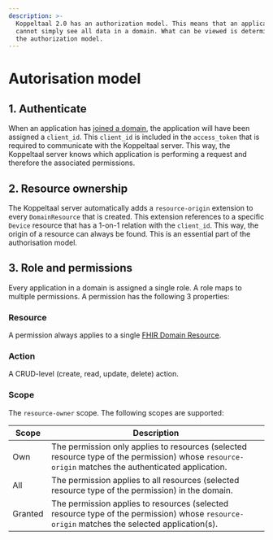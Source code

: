 ```yaml
---
description: >-
  Koppeltaal 2.0 has an authorization model. This means that an application
  cannot simply see all data in a domain. What can be viewed is determined with
  the authorization model.
---
```


# Autorisation model

## 1. Authenticate

When an application has [joined a domain](../domein-toetreden.md), the application will have been assigned a `client_id`. This `client_id` is included in the `access_token` that is required to communicate with the Koppeltaal server. This way, the Koppeltaal server knows which application is performing a request and therefore the associated permissions.

## 2. Resource ownership

The Koppeltaal server automatically adds a `resource-origin` extension to every `DomainResource` that is created. This extension references to a specific `Device` resource that has a 1-on-1 relation with the `client_id`. This way, the origin of a resource can always be found. This is an essential part of the authorisation model.

## 3. Role and permissions

Every application in a domain is assigned a single role. A role maps to multiple permissions. A permission has the following 3 properties:

### Resource&#x20;

A permission always applies to a single [FHIR Domain Resource](https://www.hl7.org/fhir/r4/domainresource.html#bnr).&#x20;

### Action&#x20;

A CRUD-level (create, read, update, delete) action.&#x20;

### Scope&#x20;

The `resource-owner` scope. The following scopes are supported:

| Scope   | Description                                                                                                                                        |
| ------- | -------------------------------------------------------------------------------------------------------------------------------------------------- |
| Own     | The permission only applies to resources (selected resource type of the permission) whose `resource-origin` matches the authenticated application. |
| All     | The permission applies to all resources (selected resource type of the permission) in the domain.                                                  |
| Granted | The permission applies to resources (selected resource type of the permission) whose `resource-origin` matches the selected application(s).        |
